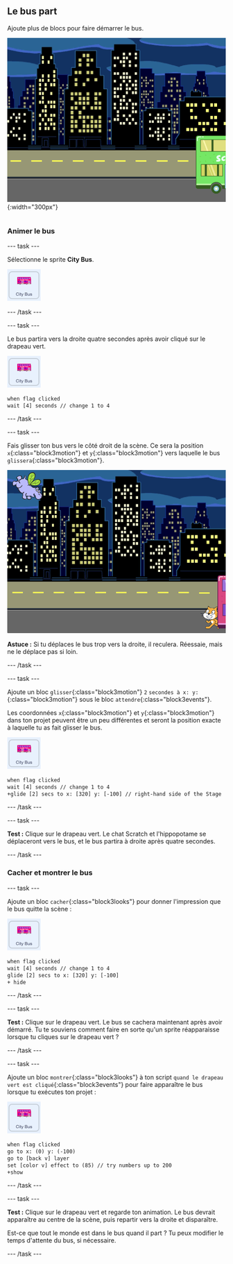 ## Le bus part

<div style="display: flex; flex-wrap: wrap">
<div style="flex-basis: 200px; flex-grow: 1; margin-right: 15px;">
Ajoute plus de blocs pour faire démarrer le bus.
</div>
<div>

![La scène montrant que le bus s'est déplacé vers la droite.](images/bus-leaving.png){:width="300px"}

</div>
</div>

### Animer le bus

--- task ---

Sélectionne le sprite **City Bus**.

![Le sprite City Bus.](images/bus-sprite.png)

--- /task ---

--- task ---

Le bus partira vers la droite quatre secondes après avoir cliqué sur le drapeau vert.

![Le sprite City Bus.](images/bus-sprite.png)

```blocks3
when flag clicked 
wait [4] seconds // change 1 to 4
```

--- /task ---

--- task ---

Fais glisser ton bus vers le côté droit de la scène. Ce sera la position `x`{:class="block3motion"} et `y`{:class="block3motion"} vers laquelle le bus `glissera`{:class="block3motion"}.

![](images/bus-right.png)

**Astuce :** Si tu déplaces le bus trop vers la droite, il reculera. Réessaie, mais ne le déplace pas si loin.

--- /task ---

--- task ---

Ajoute un bloc `glisser`{:class="block3motion"} `2` `secondes à x: y:`{:class="block3motion"} sous le bloc `attendre`{:class="block3events"}.

Les coordonnées `x`{:class="block3motion"} et `y`{:class="block3motion"} dans ton projet peuvent être un peu différentes et seront la position exacte à laquelle tu as fait glisser le bus.

![Le sprite City Bus.](images/bus-sprite.png)

```blocks3
when flag clicked 
wait [4] seconds // change 1 to 4
+glide [2] secs to x: [320] y: [-100] // right-hand side of the Stage
```

--- /task ---

--- task ---

**Test :** Clique sur le drapeau vert. Le chat Scratch et l'hippopotame se déplaceront vers le bus, et le bus partira à droite après quatre secondes.

--- /task ---

### Cacher et montrer le bus

--- task ---

Ajoute un bloc `cacher`{:class="block3looks"} pour donner l'impression que le bus quitte la scène :

![Le sprite City Bus.](images/bus-sprite.png)

```blocks3
when flag clicked 
wait [4] seconds // change 1 to 4
glide [2] secs to x: [320] y: [-100]
+ hide
```
--- /task ---

--- task ---

**Test :** Clique sur le drapeau vert. Le bus se cachera maintenant après avoir démarré. Tu te souviens comment faire en sorte qu'un sprite réapparaisse lorsque tu cliques sur le drapeau vert ?

--- /task ---

--- task ---

Ajoute un bloc `montrer`{:class="block3looks"} à ton script `quand le drapeau vert est cliqué`{:class="block3events"} pour faire apparaître le bus lorsque tu exécutes ton projet :

![Le sprite City Bus.](images/bus-sprite.png)

```blocks3
when flag clicked
go to x: (0) y: (-100)
go to [back v] layer
set [color v] effect to (85) // try numbers up to 200
+show
```

--- /task ---

--- task ---

**Test :** Clique sur le drapeau vert et regarde ton animation. Le bus devrait apparaître au centre de la scène, puis repartir vers la droite et disparaître.

Est-ce que tout le monde est dans le bus quand il part ? Tu peux modifier le temps d'attente du bus, si nécessaire.

--- /task ---
